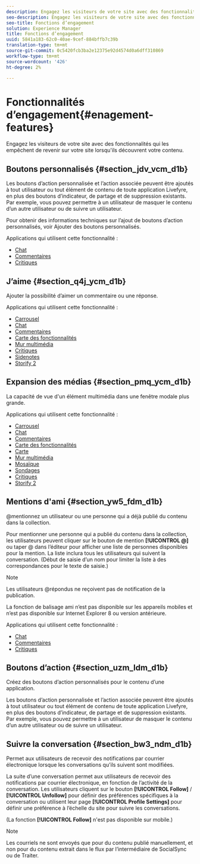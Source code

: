 ```yaml
---
description: Engagez les visiteurs de votre site avec des fonctionnalités qui les empêchent de revenir sur votre site lorsqu'ils découvrent votre contenu.
seo-description: Engagez les visiteurs de votre site avec des fonctionnalités qui les empêchent de revenir sur votre site lorsqu'ils découvrent votre contenu.
seo-title: Fonctions d’engagement
solution: Experience Manager
title: Fonctions d’engagement
uuid: 5841a183-62c0-40ae-9cef-884bffb7c39b
translation-type: tm+mt
source-git-commit: 0c5420fcb3ba2e12375e92d4574d0a6dff310869
workflow-type: tm+mt
source-wordcount: '426'
ht-degree: 2%

---
```



# Fonctionnalités d’engagement{#enagement-features}

Engagez les visiteurs de votre site avec des fonctionnalités qui les empêchent de revenir sur votre site lorsqu&#39;ils découvrent votre contenu.

## Boutons personnalisés {#section_jdv_vcm_d1b}

Les boutons d’action personnalisée et l’action associée peuvent être ajoutés à tout utilisateur ou tout élément de contenu de toute application Livefyre, en plus des boutons d’indicateur, de partage et de suppression existants. Par exemple, vous pouvez permettre à un utilisateur de masquer le contenu d’un autre utilisateur ou de suivre un utilisateur.

Pour obtenir des informations techniques sur l’ajout de boutons d’action personnalisés, voir Ajouter des boutons personnalisés.

Applications qui utilisent cette fonctionnalité :

* [Chat](../c-about-apps/c-chat-app/c-chat-app.md#c_chat_app)
* [Commentaires](/help/using/c-about-apps/c-comments/c-comments.md)
* [Critiques](../c-about-apps/c-reviews-app/c-reviews-app.md#c_reviews_app)

## J’aime {#section_q4j_ycm_d1b}

Ajouter la possibilité d’aimer un commentaire ou une réponse.

Applications qui utilisent cette fonctionnalité :

* [Carrousel](../c-about-apps/c-carousel-app/c-carousel-app.md#c_carousel_app)
* [Chat](../c-about-apps/c-chat-app/c-chat-app.md#c_chat_app)
* [Commentaires](/help/using/c-about-apps/c-comments/c-comments.md)
* [Carte des fonctionnalités](../c-about-apps/c-feature-card-app/c-feature-card-app.md#c_feature_card_app)
* [Mur multimédia](../c-about-apps/c-media-wall-app/c-media-wall-app.md#c_media_wall_app)
* [Critiques](../c-about-apps/c-reviews-app/c-reviews-app.md#c_reviews_app)
* [Sidenotes](../c-about-apps/c-sidenotes-app/c-sidenotes-app.md#c_sidenotes_app)
* [Storify 2](../c-about-apps/c-storify2/c-storify2.md#c_storify2)

## Expansion des médias {#section_pmq_ycm_d1b}

La capacité de vue d&#39;un élément multimédia dans une fenêtre modale plus grande.

Applications qui utilisent cette fonctionnalité :

* [Carrousel](../c-about-apps/c-carousel-app/c-carousel-app.md#c_carousel_app)
* [Chat](../c-about-apps/c-chat-app/c-chat-app.md#c_chat_app)
* [Commentaires](/help/using/c-about-apps/c-comments/c-comments.md)
* [Carte des fonctionnalités](../c-about-apps/c-feature-card-app/c-feature-card-app.md#c_feature_card_app)
* [Carte](../c-about-apps/c-map-app/c-map-app.md#c_map_app)
* [Mur multimédia](../c-about-apps/c-media-wall-app/c-media-wall-app.md#c_media_wall_app)
* [Mosaïque](../c-about-apps/c-mosaic-app/c-mosaic-app.md#c_mosaic_app)
* [Sondages](../c-about-apps/c-polls-app/c-polls-app.md#c_polls_app)
* [Critiques](../c-about-apps/c-reviews-app/c-reviews-app.md#c_reviews_app)
* [Storify 2](../c-about-apps/c-storify2/c-storify2.md#c_storify2)

## Mentions d&#39;ami {#section_yw5_fdm_d1b}

@mentionnez un utilisateur ou une personne qui a déjà publié du contenu dans la collection.

Pour mentionner une personne qui a publié du contenu dans la collection, les utilisateurs peuvent cliquer sur le bouton de mention **[!UICONTROL @]** ou taper @ dans l’éditeur pour afficher une liste de personnes disponibles pour la mention. La liste inclura tous les utilisateurs qui suivent la conversation. (Début de saisie d’un nom pour limiter la liste à des correspondances pour le texte de saisie.)

>[!NOTE]
>
>Les utilisateurs @répondus ne reçoivent pas de notification de la publication.

La fonction de balisage ami n’est pas disponible sur les appareils mobiles et n’est pas disponible sur Internet Explorer 8 ou version antérieure.

Applications qui utilisent cette fonctionnalité :

* [Chat](../c-about-apps/c-chat-app/c-chat-app.md#c_chat_app)
* [Commentaires](/help/using/c-about-apps/c-comments/c-comments.md)
* [Critiques](../c-about-apps/c-reviews-app/c-reviews-app.md#c_reviews_app)

## Boutons d’action {#section_uzm_ldm_d1b}

Créez des boutons d’action personnalisés pour le contenu d’une application.

Les boutons d’action personnalisée et l’action associée peuvent être ajoutés à tout utilisateur ou tout élément de contenu de toute application Livefyre, en plus des boutons d’indicateur, de partage et de suppression existants. Par exemple, vous pouvez permettre à un utilisateur de masquer le contenu d’un autre utilisateur ou de suivre un utilisateur.

## Suivre la conversation {#section_bw3_ndm_d1b}

Permet aux utilisateurs de recevoir des notifications par courrier électronique lorsque les conversations qu’ils suivent sont modifiées.

La suite d’une conversation permet aux utilisateurs de recevoir des notifications par courrier électronique, en fonction de l’activité de la conversation. Les utilisateurs cliquent sur le bouton **[!UICONTROL Follow]** / **[!UICONTROL Unfollow]** pour définir des préférences spécifiques à la conversation ou utilisent leur page **[!UICONTROL Profile Settings]** pour définir une préférence à l’échelle du site pour suivre les conversations.

(La fonction **[!UICONTROL Follow]** n&#39;est pas disponible sur mobile.)

>[!NOTE]
>
>Les courriels ne sont envoyés que pour du contenu publié manuellement, et non pour du contenu extrait dans le flux par l’intermédiaire de SocialSync ou de Traiter.

